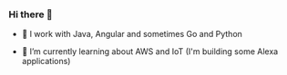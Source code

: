 ### Hi there 👋

- 🔭 I work with Java, Angular and sometimes Go and Python

- 🌱 I’m currently learning about AWS and IoT (I'm building some Alexa applications)

<!--
**msantosfelipe/msantosfelipe** is a ✨ _special_ ✨ repository because its `README.md` (this file) appears on your GitHub profile.

Here are some ideas to get you started:

- 🔭 I’m currently working on ...
- 🌱 I’m currently learning ...
- 👯 I’m looking to collaborate on ...
- 🤔 I’m looking for help with ...
- 💬 Ask me about ...
- 📫 How to reach me: ...
- 😄 Pronouns: ...
- ⚡ Fun fact: ...
-->
